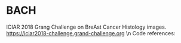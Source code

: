 # BACH
ICIAR 2018 Grang Challenge on BreAst Cancer Histology images.
https://iciar2018-challenge.grand-challenge.org \n
Code references:
